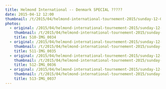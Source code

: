 ```yaml
---
title: Helmond International -- Denmark SPECIAL ?????
date: 2015-04-12 12:00
thumbnail: /t/2015/04/helmond-international-tournement-2015/sunday-12-04-2015/denmark-special/510-img_0034.jpg
photos:
  - original: /2015/04/helmond-international-tournement-2015/sunday-12-04-2015/denmark-special/510-img_0034.jpg
    thumbnail: /t/2015/04/helmond-international-tournement-2015/sunday-12-04-2015/denmark-special/510-img_0034.jpg
    title: 510-IMG_0034
  - original: /2015/04/helmond-international-tournement-2015/sunday-12-04-2015/denmark-special/511-img_0035.jpg
    thumbnail: /t/2015/04/helmond-international-tournement-2015/sunday-12-04-2015/denmark-special/511-img_0035.jpg
    title: 511-IMG_0035
  - original: /2015/04/helmond-international-tournement-2015/sunday-12-04-2015/denmark-special/512-img_0036.jpg
    thumbnail: /t/2015/04/helmond-international-tournement-2015/sunday-12-04-2015/denmark-special/512-img_0036.jpg
    title: 512-IMG_0036
  - original: /2015/04/helmond-international-tournement-2015/sunday-12-04-2015/denmark-special/513-img_0037.jpg
    thumbnail: /t/2015/04/helmond-international-tournement-2015/sunday-12-04-2015/denmark-special/513-img_0037.jpg
    title: 513-IMG_0037
---
```

